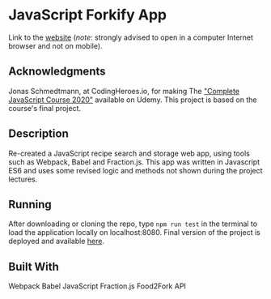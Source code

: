 # JavaScript Forkify App

Link to the [website](https://forkify-alon.herokuapp.com/) (*note*: strongly advised to open in a computer Internet browser and not on mobile).   

## Acknowledgments
Jonas Schmedtmann, at CodingHeroes.io, for making The ["Complete JavaScript Course 2020"](https://www.udemy.com/course/the-complete-javascript-course/) available on Udemy. 
This project is based on the course's final project.

## Description
Re-created a JavaScript recipe search and storage web app, using tools such as Webpack, Babel and Fraction.js. 
This app was written in Javascript ES6 and uses some revised logic and methods not shown during the project lectures.

## Running
After downloading or cloning the repo, type ```npm run test``` in the terminal to load the application locally on localhost:8080. Final version of the project is deployed and available [here](https://forkify-alon.herokuapp.com/).

## Built With
Webpack
Babel
JavaScript
Fraction.js
Food2Fork API 
